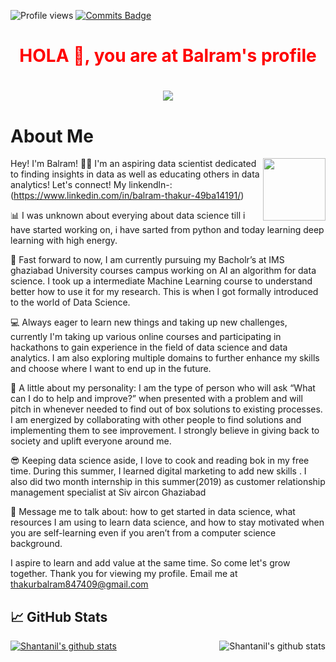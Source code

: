 ![Profile views](https://komarev.com/ghpvc/?username=imbalram)
[![Commits Badge](https://badges.pufler.dev/commits/monthly/imbalram)](https://badges.pufler.dev)
<!--[![Years Badge](https://badges.pufler.dev/years/imbalram)](https://badges.pufler.dev)
[![Repos Badge](https://badges.pufler.dev/repos/imbalram)](https://badges.pufler.dev)
[![Updated Badge](https://badges.pufler.dev/updated/imbalram/imbalram)](https://badges.pufler.dev)
[![Created Badge](https://badges.pufler.dev/created/imbalram/imbalram)](https://badges.pufler.dev)-->




# <h1 align="center"> <font color="red">HOLA 👋, you are at Balram's profile</font></h1> 

<h1 align="center">
<a src="https://github.com/imbalram"><img src="https://github.com/tirthajyoti/Data-science-best-resources/blob/master/images/Data_Science_1.png"></a>
</h1>
  



## <h1 align="left"> About Me </h1> 

<img src="https://i.giphy.com/media/KzJkzjggfGN5Py6nkT/200.webp" width="100" align = "right">

Hey! I'm Balram! 👋🏻 I'm an aspiring data scientist dedicated to finding insights in data as well as educating others in data analytics! Let's connect!
 My linkendln-: (https://www.linkedin.com/in/balram-thakur-49ba14191/)

📊 I was unknown about everying about data science till i have started working on, i have sarted from python and today learning deep learning with high energy.

🔬 Fast forward to now, I am currently pursuing my Bacholr’s at IMS ghaziabad University courses campus working on AI an algorithm for data science. I took up a intermediate  Machine Learning course to understand better how to use it for my research. This is when I got formally introduced to the world of Data Science. 

💻 Always eager to learn new things and taking up new challenges, currently I'm taking up various online courses and participating in hackathons to gain experience in the field of data science and data analytics. I am also exploring multiple domains to further enhance my skills and choose where I want to end up in the future.

🙂 A little about my personality: I am the type of person who will ask “What can I do to help and improve?” when presented with a problem and will pitch in whenever needed to find out of box solutions to existing processes. I am energized by collaborating with other people to find solutions and implementing them to see improvement. I strongly believe in giving back to society and uplift everyone around me.

😎 Keeping data science aside, I love to cook and reading bok in my free time. During this summer, I learned digital marketing to add new skills . I also did two month internship in this summer(2019) as customer relationship management specialist at Siv aircon Ghaziabad

💬 Message me to talk about: how to get started in data science, what resources I am using to learn data science, and how to stay motivated when you are self-learning even if you aren’t from a computer science background.

I aspire to learn and add value at the same time. So come let's grow together. Thank you for viewing my profile. Email me at thakurbalram847409@gmail.com


## &#x1f4c8; GitHub Stats
<a href="https://github.com/imbalram/imbalram">
  <img align="centre" src="https://github-readme-stats.vercel.app/api?username=imbalram&show_icons=true&title_color=55FF33&icon_color=55FF33&text_color=191919" alt="Shantanil's github stats"/>
</a>  
  
<a href="https://github.com/imbalram/imbalram">
  <img align="right" src="https://github-readme-stats.vercel.app/api/top-langs/?username=imbalram&title_color=fffffff&icon_color=#000000&text_color=55FF33" alt="Shantanil's github stats" />

</a>











<!--
<h1 align="center">
<img src="https://media.giphy.com/media/llarwdtFqG63IlqUR1/giphy.gif" width="150" align = "right">  </h1> -->


<!--![](https://github.com/ShantanilBagchi/ShantanilBagchi/blob/master/Dark-Blue-and-Turquoise-Gaming-Youtube-Channel-Art-new-copy.jpg)-->


<!--I am **Shantanil(Neil)** pursuing my Master's Degree (Thesis) in Electrical and Computer Engineering from <a href="https://www.mcgill.ca//"> <b>McGill University</b>, Montreal</a>.-->

<!--I am an Ex-Instrumentation and Control engineer with 4 yrs. experience in the Oil and Gas industry for a Fortune 500 company <a href="https://www.gailonline.com/home.html#maincontent"> <b>GAIL India LTD</b></a>. 
Current focus - Developing non-probabilistic algorithm for improving estimation for non linear processes. 
Currently Learning - **Data Science and Machine Learning**.
I'm the type of person who will ask **“What can I do to help and improve?”** when presented with a problem and will pitch in whenever needed to find out of box solutions to existing processes. I'm energized by collaborating with other people to find solutions and implementing them to see production improvement. 
Checklists are my absolute favorite. ✅ Breaking down large chunk of work to managable bits.-->
